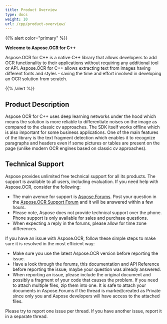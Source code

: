 ```yaml
---
title: Product Overview
type: docs
weight: 10
url: /cpp/product-overview/
---
```


{{% alert color="primary" %}} 

**Welcome to Aspose.OCR for C++**

Aspose.OCR for C++ is a native C++ library that allows developers to add OCR functionality to their applications without requiring any additional tool or API. Aspose.OCR for C++ allows extracting text from images having different fonts and styles - saving the time and effort involved in developing an OCR solution from scratch.

{{% /alert %}} 
## **Product Description**
Aspose OCR for C++ uses deep learning networks under the hood which means the solution is more reliable to differentiate noises on the image as compared to the classic cv approaches. The SDK itself works offline which is also important for some business applications. One of the main features of the library is the text fragment detection which enables it to recognize paragraphs and headers even if some pictures or tables are present on the page (unlike modern OCR engines based on classic cv approaches).
## **Technical Support**
Aspose provides unlimited free technical support for all its products. The support is available to all users, including evaluation. If you need help with Aspose.OCR, consider the following:

- The main avenue for support is [Aspose.Forums](http://www.aspose.com/community/forums/default.aspx). Post your question in the [Aspose.OCR Support Forum](http://www.aspose.com/community/forums/aspose.ocr-product-family/493/showforum.aspx) and it will be answered within a few hours.
- Please note, Aspose does not provide technical support over the phone. Phone support is only available for sales and purchase questions.
- When expecting a reply in the forums, please allow for time zone differences.

If you have an issue with Aspose.OCR, follow these simple steps to make sure it is resolved in the most efficient way:

- Make sure you use the latest Aspose.OCR version before reporting the issue.
- Have a look through the forums, this documentation and API Reference before reporting the issue; maybe your question was already answered.
- When reporting an issue, please include the original document and possibly a fragment of your code that causes the problem. If you need to attach multiple files, zip them into one. It is safe to attach your documents in Aspose.Forums if the thread is marked/created as Private since only you and Aspose developers will have access to the attached files.

Please try to report one issue per thread. If you have another issue, report it in a separate thread.
